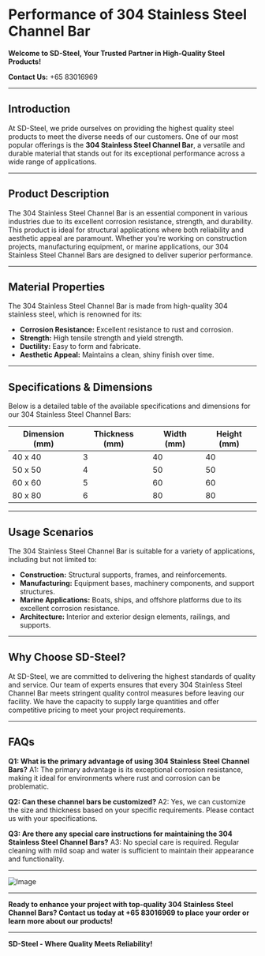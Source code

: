 # Performance of 304 Stainless Steel Channel Bar

**Welcome to SD-Steel, Your Trusted Partner in High-Quality Steel Products!**

**Contact Us:** +65 83016969

---

## Introduction

At SD-Steel, we pride ourselves on providing the highest quality steel products to meet the diverse needs of our customers. One of our most popular offerings is the **304 Stainless Steel Channel Bar**, a versatile and durable material that stands out for its exceptional performance across a wide range of applications.

---

## Product Description

The 304 Stainless Steel Channel Bar is an essential component in various industries due to its excellent corrosion resistance, strength, and durability. This product is ideal for structural applications where both reliability and aesthetic appeal are paramount. Whether you're working on construction projects, manufacturing equipment, or marine applications, our 304 Stainless Steel Channel Bars are designed to deliver superior performance.

---

## Material Properties

The 304 Stainless Steel Channel Bar is made from high-quality 304 stainless steel, which is renowned for its:

- **Corrosion Resistance:** Excellent resistance to rust and corrosion.
- **Strength:** High tensile strength and yield strength.
- **Ductility:** Easy to form and fabricate.
- **Aesthetic Appeal:** Maintains a clean, shiny finish over time.

---

## Specifications & Dimensions

Below is a detailed table of the available specifications and dimensions for our 304 Stainless Steel Channel Bars:

| Dimension (mm) | Thickness (mm) | Width (mm) | Height (mm) |
|----------------|----------------|------------|-------------|
| 40 x 40        | 3              | 40         | 40          |
| 50 x 50        | 4              | 50         | 50          |
| 60 x 60        | 5              | 60         | 60          |
| 80 x 80        | 6              | 80         | 80          |

---

## Usage Scenarios

The 304 Stainless Steel Channel Bar is suitable for a variety of applications, including but not limited to:

- **Construction:** Structural supports, frames, and reinforcements.
- **Manufacturing:** Equipment bases, machinery components, and support structures.
- **Marine Applications:** Boats, ships, and offshore platforms due to its excellent corrosion resistance.
- **Architecture:** Interior and exterior design elements, railings, and supports.

---

## Why Choose SD-Steel?

At SD-Steel, we are committed to delivering the highest standards of quality and service. Our team of experts ensures that every 304 Stainless Steel Channel Bar meets stringent quality control measures before leaving our facility. We have the capacity to supply large quantities and offer competitive pricing to meet your project requirements.

---

## FAQs

**Q1: What is the primary advantage of using 304 Stainless Steel Channel Bars?**
A1: The primary advantage is its exceptional corrosion resistance, making it ideal for environments where rust and corrosion can be problematic.

**Q2: Can these channel bars be customized?**
A2: Yes, we can customize the size and thickness based on your specific requirements. Please contact us with your specifications.

**Q3: Are there any special care instructions for maintaining the 304 Stainless Steel Channel Bars?**
A3: No special care is required. Regular cleaning with mild soap and water is sufficient to maintain their appearance and functionality.

---

![Image](https://github.com/user-attachments/assets/2567258e-e124-4816-932d-1809bd27ef0b)

---

**Ready to enhance your project with top-quality 304 Stainless Steel Channel Bars? Contact us today at +65 83016969 to place your order or learn more about our products!**

---

**SD-Steel - Where Quality Meets Reliability!**